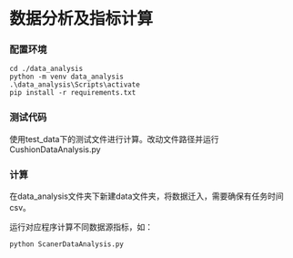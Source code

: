 # 数据分析及指标计算

### 配置环境
```
cd ./data_analysis
python -m venv data_analysis
.\data_analysis\Scripts\activate
pip install -r requirements.txt
```
### 测试代码
使用test_data下的测试文件进行计算。改动文件路径并运行CushionDataAnalysis.py

### 计算
在data_analysis文件夹下新建data文件夹，将数据迁入，需要确保有任务时间csv。

运行对应程序计算不同数据源指标，如：
```
python ScanerDataAnalysis.py
```
